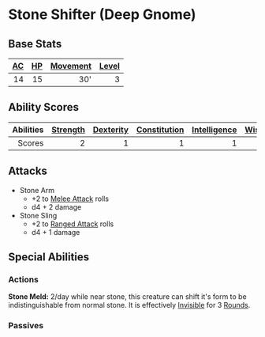 # Stone Shifter (Deep Gnome)

## Base Stats

| [AC](../../../Player%20Characters/Derived%20Statistics/Armor%20Class.md) | [HP](../../../Player%20Characters/Derived%20Statistics/Health%20Points.md) | [Movement](../../../Game%20Procedures/Movement.md) | [Level](../../../Player%20Characters/Derived%20Statistics/Level.md) |
| -----------------------------------------------------------------------: | -------------------------------------------------------------------------: | -------------------------------------------------: | ------------------------------------------------------------------: |
|                                                                       14 |                                                                         15 |                                                30' |                                                                   3 |

## Ability Scores

| Abilities | [Strength](../../../Player%20Characters/Chosen%20Statistics/Strength.md) | [Dexterity](../../../Player%20Characters/Chosen%20Statistics/Dexterity.md) | [Constitution](../../../Player%20Characters/Chosen%20Statistics/Constitution.md) | [Intelligence](../../../Player%20Characters/Chosen%20Statistics/Intelligence.md) | [Wisdom](../../../Player%20Characters/Chosen%20Statistics/Wisdom.md)<br> | [Charisma](../../../Player%20Characters/Chosen%20Statistics/Charisma.md)<br> |
| --------: | -----------------------------------------------------------------------: | -------------------------------------------------------------------------: | -------------------------------------------------------------------------------: | -------------------------------------------------------------------------------: | -----------------------------------------------------------------------: | ---------------------------------------------------------------------------: |
|    Scores |                                                                        2 |                                                                          1 |                                                                                1 |                                                                                1 |                                                                        1 |                                                                            1 |

## Attacks

- Stone Arm
	- +2 to [Melee Attack](../../../Game%20Procedures/Melee%20Attack.md) rolls
	- d4 + 2 damage
- Stone Sling
	- +2 to [Ranged Attack](../../../Game%20Procedures/Ranged%20Attack.md) rolls
	- d4 + 1 damage

## Special Abilities

### Actions

**Stone Meld:** 2/day while near stone, this creature can shift it's form to be indistinguishable from normal stone. It is effectively [Invisible](../../../Conditions/Invisible.md) for 3 [Rounds](../../../Game%20Procedures/Round.md).

### Passives

